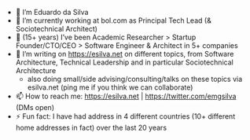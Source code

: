 * 🔭  I’m Eduardo da Silva
* 🌱  I’m currently working at bol.com as Principal Tech Lead (& Sociotechnical Architect)
* 👯  (15+ years) I’ve been Academic Researcher > Startup Founder/CTO/CEO > Software Engineer & Architect in 5+ companies
* 🤔  I’m writing on https://esilva.net on different topics, from Software Architecture, Technical Leadership and in particular Sociotechnical Architecture
  * also doing small/side advising/consulting/talks on these topics via esilva.net (ping me if you think we can collaborate)   
* 📫  How to reach me: https://esilva.net | https://twitter.com/emgsilva (DMs open)
* ⚡  Fun fact: I have had address in 4 different countries (10+ different home addresses in fact) over the last 20 years
